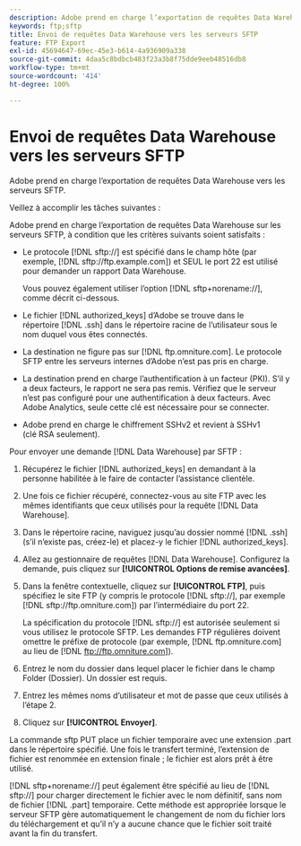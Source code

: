 ```yaml
---
description: Adobe prend en charge l’exportation de requêtes Data Warehouse vers les serveurs SFTP.
keywords: ftp;sftp
title: Envoi de requêtes Data Warehouse vers les serveurs SFTP
feature: FTP Export
exl-id: 45694647-69ec-45e3-b614-4a936909a338
source-git-commit: 4daa5c8bdbcb483f23a3b8f75dde9eeb48516db8
workflow-type: tm+mt
source-wordcount: '414'
ht-degree: 100%

---
```


# Envoi de requêtes Data Warehouse vers les serveurs SFTP

Adobe prend en charge l’exportation de requêtes Data Warehouse vers les serveurs SFTP.

Veillez à accomplir les tâches suivantes :

Adobe prend en charge l’exportation de requêtes Data Warehouse sur les serveurs SFTP, à condition que les critères suivants soient satisfaits :

* Le protocole [!DNL sftp://] est spécifié dans le champ hôte (par exemple, [!DNL sftp://ftp.example.com]) et SEUL le port 22 est utilisé pour demander un rapport Data Warehouse.

   Vous pouvez également utiliser l’option [!DNL sftp+norename://], comme décrit ci-dessous.

* Le fichier [!DNL authorized_keys] d’Adobe se trouve dans le répertoire [!DNL .ssh] dans le répertoire racine de l’utilisateur sous le nom duquel vous êtes connectés.

* La destination ne figure pas sur [!DNL ftp.omniture.com]. Le protocole SFTP entre les serveurs internes d’Adobe n’est pas pris en charge.
* La destination prend en charge l’authentification à un facteur (PKI). S’il y a deux facteurs, le rapport ne sera pas remis. Vérifiez que le serveur n’est pas configuré pour une authentification à deux facteurs. Avec Adobe Analytics, seule cette clé est nécessaire pour se connecter.
* Adobe prend en charge le chiffrement SSHv2 et revient à SSHv1 (clé RSA seulement).

Pour envoyer une demande [!DNL Data Warehouse] par SFTP :

1. Récupérez le fichier [!DNL authorized_keys] en demandant à la personne habilitée à le faire de contacter l’assistance clientèle.
1. Une fois ce fichier récupéré, connectez-vous au site FTP avec les mêmes identifiants que ceux utilisés pour la requête [!DNL Data Warehouse].
1. Dans le répertoire racine, naviguez jusqu’au dossier nommé [!DNL .ssh] (s’il n’existe pas, créez-le) et placez-y le fichier [!DNL authorized_keys].

1. Allez au gestionnaire de requêtes [!DNL Data Warehouse]. Configurez la demande, puis cliquez sur **[!UICONTROL Options de remise avancées]**.

1. Dans la fenêtre contextuelle, cliquez sur **[!UICONTROL FTP]**, puis spécifiez le site FTP (y compris le protocole [!DNL sftp://], par exemple [!DNL sftp://ftp.omniture.com]) par l’intermédiaire du port 22.

   La spécification du protocole [!DNL sftp://] est autorisée seulement si vous utilisez le protocole SFTP. Les demandes FTP régulières doivent omettre le préfixe de protocole (par exemple, [!DNL ftp.omniture.com] au lieu de [!DNL ftp://ftp.omniture.com]).

1. Entrez le nom du dossier dans lequel placer le fichier dans le champ Folder (Dossier). Un dossier est requis.
1. Entrez les mêmes noms d’utilisateur et mot de passe que ceux utilisés à l’étape 2.
1. Cliquez sur **[!UICONTROL Envoyer]**.

La commande sftp PUT place un fichier temporaire avec une extension .part dans le répertoire spécifié. Une fois le transfert terminé, l’extension de fichier est renommée en extension finale ; le fichier est alors prêt à être utilisé.

[!DNL sftp+norename://] peut également être spécifié au lieu de [!DNL sftp://] pour charger directement le fichier avec le nom définitif, sans nom de fichier [!DNL .part] temporaire. Cette méthode est appropriée lorsque le serveur SFTP gère automatiquement le changement de nom du fichier lors du téléchargement et qu’il n’y a aucune chance que le fichier soit traité avant la fin du transfert.
